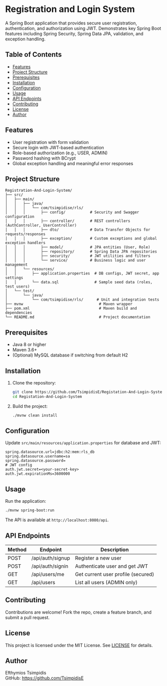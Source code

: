 # Registration and Login System

A Spring Boot application that provides secure user registration, authentication, and authorization using JWT. Demonstrates key Spring Boot features including Spring Security, Spring Data JPA, validation, and exception handling.

## Table of Contents
- [Features](#features)
- [Project Structure](#project-structure)
- [Prerequisites](#prerequisites)
- [Installation](#installation)
- [Configuration](#configuration)
- [Usage](#usage)
- [API Endpoints](#api-endpoints)
- [Contributing](#contributing)
- [License](#license)
- [Author](#author)

## Features
- User registration with form validation
- Secure login with JWT-based authentication
- Role-based authorization (e.g., USER, ADMIN)
- Password hashing with BCrypt
- Global exception handling and meaningful error responses

## Project Structure

```
Registration-And-Login-System/
├── src/
│   ├── main/
│   │   ├── java/
│   │   │   └── com/tsimpidise/rls/
│   │   │       ├── config/           # Security and Swagger configuration
│   │   │       ├── controller/       # REST controllers (AuthController, UserController)
│   │   │       ├── dto/              # Data Transfer Objects for requests/responses
│   │   │       ├── exception/        # Custom exceptions and global exception handlers
│   │   │       ├── model/            # JPA entities (User, Role)
│   │   │       ├── repository/       # Spring Data JPA repositories
│   │   │       ├── security/         # JWT utilities and filters
│   │   │       └── service/          # Business logic and user management
│   │   └── resources/
│   │       ├── application.properties  # DB configs, JWT secret, app settings
│   │       └── data.sql                # Sample seed data (roles, test users)
│   └── test/
│       └── java/
│           └── com/tsimpidise/rls/      # Unit and integration tests
├── mvnw                                  # Maven wrapper
├── pom.xml                               # Maven build and dependencies
└── README.md                             # Project documentation
```

## Prerequisites
- Java 8 or higher
- Maven 3.6+
- (Optional) MySQL database if switching from default H2

## Installation
1. Clone the repository:
   ```bash
   git clone https://github.com/TsimpidisE/Registation-And-Login-System.git
   cd Registation-And-Login-System
   ```
2. Build the project:
   ```bash
   ./mvnw clean install
   ```

## Configuration
Update `src/main/resources/application.properties` for database and JWT:
```properties
spring.datasource.url=jdbc:h2:mem:rls_db
spring.datasource.username=sa
spring.datasource.password=
# JWT config
auth.jwt.secret=<your-secret-key>
auth.jwt.expirationMs=3600000
``` 

## Usage
Run the application:
```bash
./mvnw spring-boot:run
```
The API is available at `http://localhost:8080/api`.

## API Endpoints
| Method | Endpoint                | Description                         |
| ------ | ----------------------- | ----------------------------------- |
| POST   | /api/auth/signup        | Register a new user                 |
| POST   | /api/auth/signin        | Authenticate user and get JWT       |
| GET    | /api/users/me           | Get current user profile (secured)  |
| GET    | /api/users              | List all users (ADMIN only)         |

## Contributing
Contributions are welcome! Fork the repo, create a feature branch, and submit a pull request.

## License
This project is licensed under the MIT License. See [LICENSE](LICENSE) for details.

## Author
Efthymios Tsimpidis  
GitHub: https://github.com/TsimpidisE
